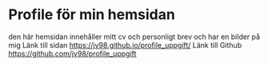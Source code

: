 # Profile för min hemsidan

den här hemsidan innehåller mitt cv och personligt brev och har en bilder på mig
Länk till sidan https://jv98.github.io/profile_uppgift/
Länk till Github https://github.com/jv98/profile_uppgift 